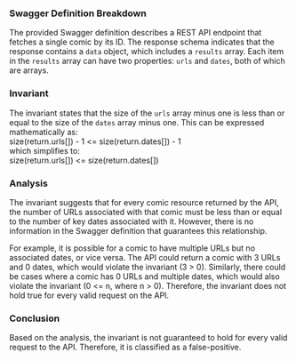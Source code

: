 ### Swagger Definition Breakdown
The provided Swagger definition describes a REST API endpoint that fetches a single comic by its ID. The response schema indicates that the response contains a `data` object, which includes a `results` array. Each item in the `results` array can have two properties: `urls` and `dates`, both of which are arrays. 

### Invariant
The invariant states that the size of the `urls` array minus one is less than or equal to the size of the `dates` array minus one. This can be expressed mathematically as:  
size(return.urls[]) - 1 <= size(return.dates[]) - 1  
which simplifies to:  
size(return.urls[]) <= size(return.dates[])  

### Analysis
The invariant suggests that for every comic resource returned by the API, the number of URLs associated with that comic must be less than or equal to the number of key dates associated with it. However, there is no information in the Swagger definition that guarantees this relationship. 

For example, it is possible for a comic to have multiple URLs but no associated dates, or vice versa. The API could return a comic with 3 URLs and 0 dates, which would violate the invariant (3 > 0). Similarly, there could be cases where a comic has 0 URLs and multiple dates, which would also violate the invariant (0 <= n, where n > 0). Therefore, the invariant does not hold true for every valid request on the API. 

### Conclusion
Based on the analysis, the invariant is not guaranteed to hold for every valid request to the API. Therefore, it is classified as a false-positive.
